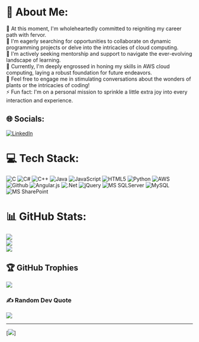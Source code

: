 # 💫 About Me:
🔭 At this moment, I'm wholeheartedly committed to reigniting my career path with fervor.<br>
👯 I'm eagerly searching for opportunities to collaborate on dynamic programming projects or delve into the intricacies of cloud computing.<br>
🤝 I'm actively seeking mentorship and support to navigate the ever-evolving landscape of learning.<br>
🌱 Currently, I'm deeply engrossed in honing my skills in AWS cloud computing, laying a robust foundation for future endeavors.<br>
💬 Feel free to engage me in stimulating conversations about the wonders of plants or the intricacies of coding!<br>
⚡ Fun fact: I'm on a personal mission to sprinkle a little extra joy into every interaction and experience.<br>

## 🌐 Socials:
[![LinkedIn](https://img.shields.io/badge/LinkedIn-%230077B5.svg?logo=linkedin&logoColor=white)](https://www.linkedin.com/in/revathi-hariharasubramanian/) 

# 💻 Tech Stack:
![C](https://img.shields.io/badge/c-%2300599C.svg?style=for-the-badge&logo=c&logoColor=white) ![C#](https://img.shields.io/badge/c%23-%23239120.svg?style=for-the-badge&logo=csharp&logoColor=white) ![C++](https://img.shields.io/badge/c++-%2300599C.svg?style=for-the-badge&logo=c%2B%2B&logoColor=white) ![Java](https://img.shields.io/badge/java-%23ED8B00.svg?style=for-the-badge&logo=openjdk&logoColor=white) ![JavaScript](https://img.shields.io/badge/javascript-%23323330.svg?style=for-the-badge&logo=javascript&logoColor=%23F7DF1E) ![HTML5](https://img.shields.io/badge/html5-%23E34F26.svg?style=for-the-badge&logo=html5&logoColor=white) ![Python](https://img.shields.io/badge/python-3670A0?style=for-the-badge&logo=python&logoColor=ffdd54) ![AWS](https://img.shields.io/badge/AWS-%23FF9900.svg?style=for-the-badge&logo=amazon-aws&logoColor=white) ![Github](https://img.shields.io/badge/GitHub-100000?style=for-the-badge&logo=github&logoColor=white) ![Angular.js](https://img.shields.io/badge/angular.js-%23E23237.svg?style=for-the-badge&logo=angularjs&logoColor=white) ![.Net](https://img.shields.io/badge/.NET-5C2D91?style=for-the-badge&logo=.net&logoColor=white) ![jQuery](https://img.shields.io/badge/jquery-%230769AD.svg?style=for-the-badge&logo=jquery&logoColor=white) ![MS SQLServer](https://img.shields.io/badge/Microsoft%20SQL%20Server-CC2927?style=for-the-badge&logo=microsoft%20sql%20server&logoColor=white) ![MySQL](https://img.shields.io/badge/mysql-%2300000f.svg?style=for-the-badge&logo=mysql&logoColor=white) ![MS SharePoint ](https://img.shields.io/badge/Microsoft_SharePoint-0078D4?style=for-the-badge&logo=microsoft-sharepoint&logoColor=white) 

# 📊 GitHub Stats:

![](https://github-readme-stats-ml.vercel.app/api?username=revathiharin&show_icons=true&theme=aura&hide=stars,issues&hide_border=true&include_all_commits=true&count_private=true)<br/>
![](https://github-readme-streak-stats.herokuapp.com/?user=revathiharin&theme=aura&hide_border=true&include_all_commits=true&count_private=true)<br/>
![](https://github-readme-stats-ml.vercel.app/api/top-langs/?username=revathiharin&theme=aura&hide_border=false&include_all_commits=true&count_private=true&layout=compact&langs_count=10&hide_progress=false&exclude_repo=github-readme-stats_Copy,github_Readme_Stats_ML)<br/>


## 🏆 GitHub Trophies
![](https://github-profile-trophy.vercel.app/?username=revathiharin&&rank=SSS,SS,S,AAA,AA,A,B,C,UNKNOWN,SECRET&column=10&margin-w=15&margin-h=15&margin-h=15&theme=onedark)

### ✍️ Random Dev Quote
![](https://quotes-github-readme.vercel.app/api?type=horizontal&theme=light)

---
[![](https://visitcount.itsvg.in/api?id=revathiharin&icon=4&color=1)]

<!-- Proudly created with GPRM ( https://gprm.itsvg.in ) -->

<!--### Hi there 👋

<!--
**revathiharin/revathiharin** is a ✨ _special_ ✨ repository because its `README.md` (this file) appears on your GitHub profile.

Here are some ideas to get you started:

- 🔭 I’m currently working on ...
- 🌱 I’m currently learning ...
- 👯 I’m looking to collaborate on ...
- 🤔 I’m looking for help with ...
- 💬 Ask me about ...
- 📫 How to reach me: ...
- 😄 Pronouns: ...
- ⚡ Fun fact: ...
🔭 I’m currently working on restart my carrier <br>👯 I’m looking to collaborate on Program related job or Cloud computing<br>🤝 I’m looking for help with learning new things<br>🌱 I’m currently learning AWS Cloud computing foundation <br>💬 Ask me about Plants or Coding<br>⚡ Fun fact : To be more Fun person
Links for theme
https://github.com/anuraghazra/github-readme-stats/blob/master/themes/README.md
https://github.com/anuraghazra/github-readme-stats/tree/master
-->
<!-- TRY for Cards reference
![](https://github-readme-stats.vercel.app/api/top-langs/?username=revathiharin&theme=aura&hide_border=false&include_all_commits=false&count_private=false&layout=compact&langs_count=10&hide_progress=false&exclude_repo=github-readme-stats_Copy,github_Readme_Stats_ML)<br/>
![](https://github-readme-stats.vercel.app/api/pin/?username=revathiharin&repo=PythonTraining&cache_seconds=86400&theme=flag-india)
![](https://github-readme-stats.vercel.app/api/top-langs/?username=revathiharin&theme=aura&hide_border=false&include_all_commits=true&count_private=true&layout=compact&langs_count=10&hide_progress=false&exclude_repo=github-readme-stats_Copy,github_Readme_Stats_ML)<br/>

-->
<!-- ![](https://github-readme-stats.vercel.app/api?username=revathiharin&theme=dark&hide_border=false&include_all_commits=true&count_private=true)<br/> &hide=contribs,prs-->
